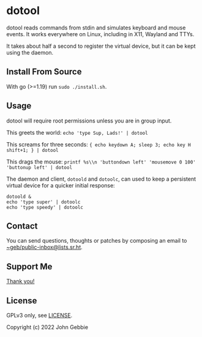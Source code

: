# dotool

dotool reads commands from stdin and simulates keyboard and mouse events.
It works everywhere on Linux, including in X11, Wayland and TTYs.

It takes about half a second to register the virtual device, but it can be
kept using the daemon.

## Install From Source

With go (>=1.19) run `sudo ./install.sh`.

## Usage

dotool will require root permissions unless you are in group input.

This greets the world:
`echo 'type Sup, Lads!' | dotool`

This screams for three seconds:
`{ echo keydown A; sleep 3; echo key H shift+1; } | dotool`

This drags the mouse:
`printf %s\\n 'buttondown left' 'mousemove 0 100' 'buttonup left' | dotool`

The daemon and client, `dotoold` and `dotoolc`, can used to keep a persistent
virtual device for a quicker initial response:
```
dotoold &
echo 'type super' | dotoolc
echo 'type speedy' | dotoolc
```

## Contact

You can send questions, thoughts or patches by composing an email to
[~geb/public-inbox@lists.sr.ht](https://lists.sr.ht/~geb/public-inbox).

## Support Me

[Thank you!](https://liberapay.com/geb)

## License

GPLv3 only, see [LICENSE](./LICENSE).

Copyright (c) 2022 John Gebbie
